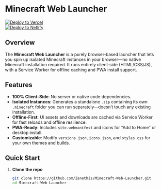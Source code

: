 # Minecraft Web Launcher

[![Deploy to Vercel](https://vercel.com/button)](https://vercel.com/new/clone?repository-url=https://github.com/Zenethis/Minecraft-Web-Launcher)  
[![Deploy to Netlify](https://www.netlify.com/img/deploy/button.svg)](https://app.netlify.com/start/deploy?repository=https://github.com/Zenethis/Minecraft-Web-Launcher)

## Overview

The **Minecraft Web Launcher** is a purely browser‑based launcher that lets you spin up isolated Minecraft instances in your browser—no native Minecraft installation required. It runs entirely client‑side (HTML/CSS/JS), with a Service Worker for offline caching and PWA install support.

## Features

- **100% Client‑Side**: No server or native code dependencies.  
- **Isolated Instances**: Generates a standalone `.zip` containing its own `.minecraft` folder you can run separately—doesn’t touch any existing installation.  
- **Offline‑First**: UI assets and downloads are cached via Service Worker for fast reloads and offline resilience.  
- **PWA‑Ready**: Includes `site.webmanifest` and icons for “Add to Home” or desktop install.  
- **Customizable**: Modify `versions.json`, `icons.json`, and `styles.css` for your own themes and builds.

## Quick Start

1. **Clone the repo**  
   ```bash
   git clone https://github.com/Zenethis/Minecraft-Web-Launcher.git
   cd Minecraft-Web-Launcher
